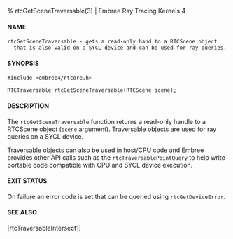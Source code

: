 % rtcGetSceneTraversable(3) | Embree Ray Tracing Kernels 4

#### NAME

    rtcGetSceneTraversable - gets a read-only hand to a RTCScene object
      that is also valid on a SYCL device and can be used for ray queries.

#### SYNOPSIS

    #include <embree4/rtcore.h>

    RTCTraversable rtcGetSceneTraversable(RTCScene scene);

#### DESCRIPTION

The `rtcGetSceneTraversable` function returns a read-only handle
to a RTCScene object (`scene` argument). Traversable objects are
used for ray queries on a SYCL device.

Traversable objects can also be used in host/CPU code and Embree provides
other API calls such as the `rtcTraversablePointQuery` to help
write portable code compatible with CPU and SYCL device execution.

#### EXIT STATUS

On failure an error code is set that can be queried using
`rtcGetDeviceError`.

#### SEE ALSO

[rtcTraversableIntersect1]
